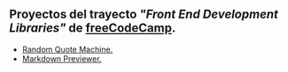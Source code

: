 ## Proyectos del trayecto *"Front End Development Libraries"* de [**freeCodeCamp**](https://www.freecodecamp.org/).
- [Random Quote Machine.](https://codepen.io/lucaszonta/full/QWGEQZz 'Proyecto en Codepen')
- [Markdown Previewer.](https://codepen.io/lucaszonta/full/LYbxGyQ 'Proecyto en Codepen')